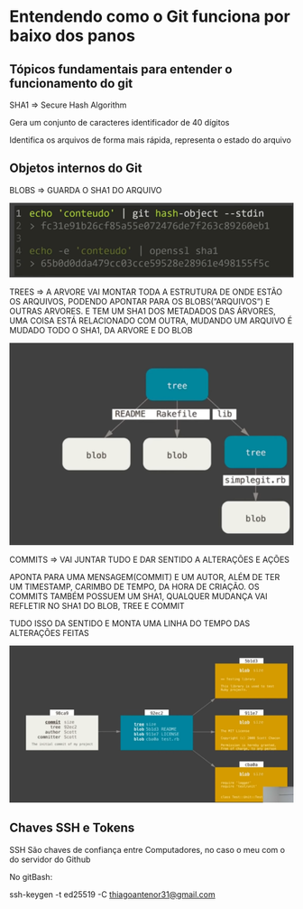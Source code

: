 # Entendendo como o Git funciona por baixo dos panos

## Tópicos fundamentais para entender o funcionamento do git

SHA1 ⇒ Secure Hash Algorithm

Gera um conjunto de caracteres identificador de 40 dígitos 

Identifica os arquivos de forma mais rápida, representa o estado do arquivo

## Objetos internos do Git

BLOBS ⇒ GUARDA O SHA1 DO ARQUIVO

![Untitled](Entendendo%20como%20o%20Git%20funciona%20por%20baixo%20dos%20panos%2036ecaf203035415fb2bd2274ac4271be/Untitled.png)

TREES ⇒ A ARVORE VAI MONTAR TODA A ESTRUTURA DE ONDE ESTÃO OS ARQUIVOS, PODENDO APONTAR PARA OS BLOBS(”ARQUIVOS”) E OUTRAS ARVORES. E TEM UM SHA1 DOS METADADOS DAS ÁRVORES, UMA COISA ESTÁ RELACIONADO COM OUTRA, MUDANDO UM ARQUIVO É MUDADO TODO O SHA1, DA ARVORE E DO BLOB

 

![Untitled](Entendendo%20como%20o%20Git%20funciona%20por%20baixo%20dos%20panos%2036ecaf203035415fb2bd2274ac4271be/Untitled%201.png)

COMMITS ⇒ VAI JUNTAR TUDO E DAR SENTIDO A ALTERAÇÕES E AÇÕES

APONTA PARA UMA MENSAGEM(COMMIT) E UM AUTOR, ALÉM DE TER UM TIMESTAMP, CARIMBO DE TEMPO, DA HORA DE CRIAÇÃO. OS COMMITS TAMBÉM POSSUEM UM SHA1, QUALQUER MUDANÇA VAI REFLETIR NO SHA1 DO BLOB, TREE E COMMIT

TUDO ISSO DA SENTIDO E MONTA UMA LINHA DO TEMPO DAS ALTERAÇÕES FEITAS

![Untitled](Entendendo%20como%20o%20Git%20funciona%20por%20baixo%20dos%20panos%2036ecaf203035415fb2bd2274ac4271be/Untitled%202.png)

## Chaves SSH e Tokens

SSH São chaves de confiança entre Computadores, no caso o meu com o do servidor do Github

No gitBash:

ssh-keygen -t ed25519 -C [thiagoantenor31@gmail.com](mailto:thiagoantenor31@gmail.com)